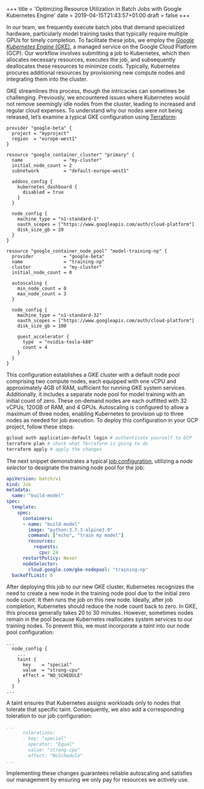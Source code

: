 +++
title = 'Optimizing Resource Utilization in Batch Jobs with Google Kubernetes Engine'
date = 2019-04-15T21:43:57+01:00
draft = false
+++

In our team, we frequently execute batch jobs that demand specialized hardware, particularly model training tasks that typically require multiple GPUs for timely completion. To facilitate these jobs, we employ the [*Google Kubernetes Engine* (GKE)](https://cloud.google.com/kubernetes-engine/), a managed service on the Google Cloud Platform (GCP). Our workflow involves submitting a job to Kubernetes, which then allocates necessary resources, executes the job, and subsequently deallocates these resources to minimize costs. Typically, Kubernetes procures additional resources by provisioning new compute nodes and integrating them into the cluster.

GKE streamlines this process, though the intricacies can sometimes be challenging. Previously, we encountered issues where Kubernetes would not remove seemingly idle nodes from the cluster, leading to increased and regular cloud expenses. To understand why our nodes were not being released, let’s examine a typical GKE configuration using [Terraform](https://www.terraform.io/):

```hcl
provider "google-beta" {
  project = "myproject"
  region  = "europe-west1"
}

resource "google_container_cluster" "primary" {
  name               = "my-cluster"
  initial_node_count = 2
  subnetwork         = "default-europe-west1"

  addons_config {
    kubernetes_dashboard {
      disabled = true
    }
  }

  node_config {
    machine_type = "n1-standard-1"
    oauth_scopes = ["https://www.googleapis.com/auth/cloud-platform"]
    disk_size_gb = 20
  }
}

resource "google_container_node_pool" "model-training-np" {
  provider           = "google-beta"
  name               = "training-np"
  cluster            = "my-cluster"
  initial_node_count = 0

  autoscaling {
    min_node_count = 0
    max_node_count = 3
  }

  node_config {
    machine_type = "n1-standard-32"
    oauth_scopes = ["https://www.googleapis.com/auth/cloud-platform"]
    disk_size_gb = 100

    guest_accelerator {
      type  = "nvidia-tesla-k80"
      count = 4
    }
  }
}
```

This configuration establishes a GKE cluster with a default node pool comprising two compute nodes, each equipped with one vCPU and approximately 4GB of RAM, sufficient for running GKE system services. Additionally, it includes a separate node pool for model training with an initial count of zero. These on-demand nodes are each outfitted with 32 vCPUs, 120GB of RAM, and 4 GPUs. Autoscaling is configured to allow a maximum of three nodes, enabling Kubernetes to provision up to three nodes as needed for job execution. To deploy this configuration in your GCP project, follow these steps:

```bash
gcloud auth application-default login # authenticate yourself to GCP
terraform plan # check what Terraform is going to do
terraform apply # apply the changes

```

The next snippet demonstrates a typical [job configuration](https://kubernetes.io/docs/concepts/workloads/controllers/jobs-run-to-completion/), utilizing a *node selector* to designate the training node pool for the job:

```yaml
apiVersion: batch/v1
kind: Job
metadata:
  name: "build-model"
spec:
  template:
    spec:
      containers:
      - name: "build-model"
        image: "python:3.7.3-alpine3.9"
        command: ["echo", "train my model"]
        resources:
          requests:
            cpu: 24
      restartPolicy: Never
      nodeSelector:
        cloud.google.com/gke-nodepool: "training-np"
  backoffLimit: 0
```

After deploying this job to our new GKE cluster, Kubernetes recognizes the need to create a new node in the training node pool due to the initial zero node count. It then runs the job on this new node. Ideally, after job completion, Kubernetes should reduce the node count back to zero. In GKE, this process generally takes 20 to 30 minutes. However, sometimes nodes remain in the pool because Kubernetes reallocates system services to our training nodes. To prevent this, we must incorporate a *taint* into our node pool configuration:

```hcl
...
  node_config {
    ...
    taint {
      key    = "special"
      value  = "strong-cpu"
      effect = "NO_SCHEDULE"
    }
  }
...
```

A taint ensures that Kubernetes assigns workloads only to nodes that tolerate that specific taint. Consequently, we also add a corresponding toleration to our job configuration:

```yaml
...
      tolerations:
      - key: "special"
        operator: "Equal"
        value: "strong-cpu"
        effect: "NoSchedule"
...
```

Implementing these changes guarantees reliable autoscaling and satisfies our management by ensuring we only pay for resources we actively use.
